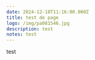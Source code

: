 ```yaml
---
date: 2024-12-18T11:16:00.000Z
title: test de page
logo: /img/pa081546.jpg
description: test
notes: test
---
```

test
